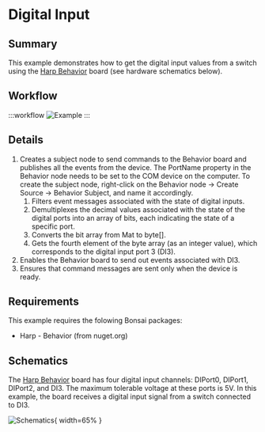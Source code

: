 # Digital Input

## Summary
This example demonstrates how to get the digital input values from a switch using the [Harp Behavior](https://harp-tech.org/api/Harp.Behavior.html) board (see hardware schematics below).

## Workflow

:::workflow
![Example](~/workflows/HarpExamples/BehaviorBoard/DigitalInput/DigitalInput.bonsai)
:::



## Details
1. Creates a subject node to send commands to the Behavior board and publishes all the events from the device. The PortName property in the Behavior node needs to be set to the COM device on the computer. To create the subject node, right-click on the Behavior node -> Create Source -> Behavior Subject, and name it accordingly.
    1. Filters event messages associated with the state of digital inputs. 
    2. Demultiplexes the decimal values associated with the state of the digital ports into an array of bits, each indicating the state of a specific port.
    3. Converts the bit array from Mat to byte[].
    4. Gets the fourth element of the byte array (as an integer value), which corresponds to the digital input port 3 (DI3).
2. Enables the Behavior board to send out events associated with DI3.
3. Ensures that command messages are sent only when the device is ready.

## Requirements
This example requires the folowing Bonsai packages:
- Harp - Behavior (from nuget.org)


## Schematics
The [Harp Behavior](https://harp-tech.org/api/Harp.Behavior.html) board has four digital input channels: DIPort0, DIPort1, DIPort2, and DI3. The maximum tolerable voltage at these ports is 5V. In this example, the board receives a digital input signal from a switch connected to DI3.

![Schematics](./DigitalInput.png){ width=65% }


